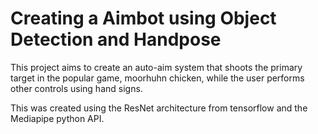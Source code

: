 # Creating a Aimbot using Object Detection and Handpose

This project aims to create an auto-aim system that shoots the primary target in the popular game, moorhuhn chicken, while the user performs other controls using hand signs.

This was created using the ResNet architecture from tensorflow and the Mediapipe python API.
